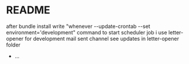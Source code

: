 # README
after bundle install write "whenever --update-crontab --set environment='development" command to start scheduler job
i use letter-opener for development mail sent channel see updates in letter-opener folder

* ...
